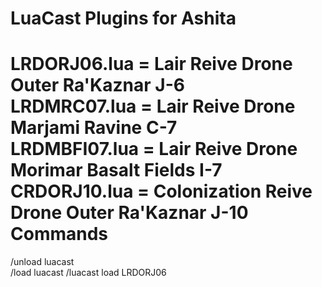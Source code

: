 LuaCast Plugins for Ashita
=======
LRDORJ06.lua = Lair Reive Drone Outer Ra'Kaznar J-6  
LRDMRC07.lua = Lair Reive Drone Marjami Ravine C-7  
LRDMBFI07.lua = Lair Reive Drone Morimar Basalt Fields I-7  
CRDORJ10.lua = Colonization Reive Drone Outer Ra'Kaznar J-10 
Commands
=======
/unload luacast  
/load luacast 
/luacast load LRDORJ06 
